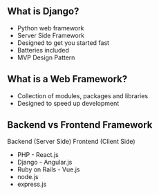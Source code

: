 ## What is Django?
- Python web framework
- Server Side Framework
- Designed to get you started fast
- Batteries included
- MVP Design Pattern

## What is a Web Framework?
- Collection of modules, packages and libraries
- Designed to speed up development

## Backend vs Frontend Framework
Backend (Server Side)                           Frontend (Client Side)
- PHP                                           - React.js
- Django                                        - Angular.js
- Ruby on Rails                                 - Vue.js
- node.js
- express.js